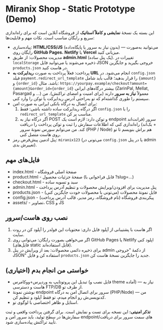 
# Miranix Shop - Static Prototype (Demo)

این بسته یک نسخهٔ **نمایشی و کاملاً استاتیک** از فروشگاه آنلاین است که برای راه‌اندازی سریع و رایگان مناسب است.
نکات مهم و قابلیت‌ها:
- پیاده‌سازی: **HTML/CSS/JS** (بدون نیاز به سرور یا پایگاه‌داده) — می‌توانید به‌صورت رایگان روی **GitHub Pages**، **Netlify** یا **Vercel** میزبانی کنید.
- مدیریت محصولات: از طریق **admin.html** (یک پنل ساده). تغییرات در `localStorage` ذخیره می‌شوند یا می‌توانید فایل JSON خروجی بگیرید و جایگزین `products.json` در هاست کنید.
- پرداخت: فعلاً پرداخت به صورت **ریدایرکت به URL** انجام می‌شود. در `config.json` فیلد `payment.redirect_url_template` را قرار بدهید؛ قالب باید شامل `{amount}` و `{order_id}` باشد. مثال:
  `https://yourpay.example/checkout?amount={amount}&order_id={order_id}`
  بیشتر درگاه‌های ایرانی (ZarinPal, Mellat, Pasargad و ...) معمولاً **نیاز به سرور** دارند (برای امنیت و امضای تراکنش). من سیستم را طوری گذاشته‌ام که تو به‌راحتی آدرس ریدایرکت یا توکن را وارد کنی.
- برای اتصال به درگاه بانکی ایرانی به صورت امن:
  1. اگر درگاه ریدایرکت ساده داشته باشی: فقط `config.json` را با `redirect_url_template` مناسب پر کن.
  2. اگر درگاه نیاز به POST و توکن دارد: لازم است یک endpoint سرور (فرانت‌اند + بک‌اند) راه‌اندازی کنی که اطلاعات سفارش را ثبت و توکن پرداخت را دریافت کند. من می‌توانم سورس نمونهٔ سرور (PHP / Node) هم براش بنویسم تا تو روی هاست متصل کنی.
- پنل ادمین پیش‌فرض رمز: `miranix123` (می‌تونی در `config.json` یا در پنل admin تغییرش بدی).

## فایل‌های مهم
- index.html - صفحهٔ اصلی فروشگاه
- product.html - صفحهٔ جزئیات محصول (قابل فراخوانی با ?slug=...)
- checkout.html - سبد و تسویه ساده
- admin.html - پنل مدیریت برای افزودن/ویرایش محصولات و تنظیم آدرس پرداخت
- products.json - فایل نمونهٔ محصولات (می‌تونی با محصولات خودت جایگزین کنی)
- config.json - پیکربندی فروشگاه (نام فروشگاه، رمز مدیر، قالب آدرس پرداخت)
- assets/ - تصاویر، CSS و JS

## نصب روی هاست/سرور
1. اگر هاست با پشتیبانی از آپلود فایل داری: محتویات این فولدر را آپلود کن در روت سایت.
2. اگر می‌خواهی بصورت رایگان: می‌توانی روی GitHub Pages یا Netlify اپلود کنی (فایل‌های static قابل استفاده‌اند).
3. برای ذخیره دائمی محصولات: بعد از ویرایش در پنل admin از دکمهٔ "خروجی JSON" استفاده کن و فایل `products.json` جدید را جایگزین نسخهٔ هاست کن.

## خواستی من انجام بدم (اختیاری)
- تبدیل این پروتوتایپ به وردپرس+ووکامرس (فایل نصب و theme آماده) — نیاز به هاست و دسترسی FTP/DB از طرف تو.
- نوشتن نمونهٔ endpoint سرور برای اتصال امن به درگاه (PHP/Node) — من کدنویسی‌ش رو انجام میدم، تو فقط آپلود و تنظیم کن.
- استایل و ظاهر اختصاصی با لوگوی تو.

**تذکر امنیتی:** این نسخه برای تست و نمایش است. برای گرفتن پرداخت واقعی و ثبت سفارش‌ها در سطح تولید، باید سرور امن و endpointهای سمت سرور برای دریافت/تأیید تراکنش پیاده‌سازی شود.

